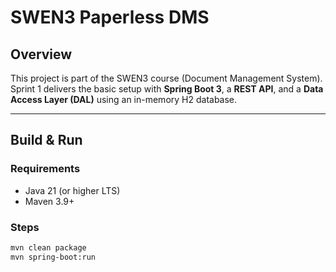 # SWEN3 Paperless DMS

## Overview
This project is part of the SWEN3 course (Document Management System).  
Sprint 1 delivers the basic setup with **Spring Boot 3**, a **REST API**, and a **Data Access Layer (DAL)** using an in-memory H2 database.

---

## Build & Run

### Requirements
- Java 21 (or higher LTS)
- Maven 3.9+

### Steps
```bash
mvn clean package
mvn spring-boot:run
